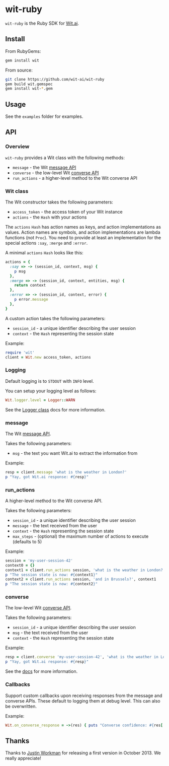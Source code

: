 # wit-ruby

`wit-ruby` is the Ruby SDK for [Wit.ai](http://wit.ai).

## Install

From RubyGems:
```bash
gem install wit
```

From source:
```bash
git clone https://github.com/wit-ai/wit-ruby
gem build wit.gemspec
gem install wit-*.gem
```

## Usage

See the `examples` folder for examples.

## API

### Overview

`wit-ruby` provides a Wit class with the following methods:
* `message` - the Wit [message API](https://wit.ai/docs/http/20160330#get-intent-via-text-link)
* `converse` - the low-level Wit [converse API](https://wit.ai/docs/http/20160330#converse-link)
* `run_actions` - a higher-level method to the Wit converse API

### Wit class

The Wit constructor takes the following parameters:
* `access_token` - the access token of your Wit instance
* `actions` - the `Hash` with your actions

The `actions` `Hash` has action names as keys, and action implementations as values.
Action names are symbols, and action implementations are lambda functions (not `Proc`).
You need to provide at least an implementation for the special actions `:say`, `:merge` and `:error`.

A minimal `actions` `Hash` looks like this:
```ruby
actions = {
  :say => -> (session_id, context, msg) {
    p msg
  },
  :merge => -> (session_id, context, entities, msg) {
    return context
  },
  :error => -> (session_id, context, error) {
    p error.message
  },
}
```

A custom action takes the following parameters:
* `session_id` - a unique identifier describing the user session
* `context` - the `Hash` representing the session state

Example:
```ruby
require 'wit'
client = Wit.new access_token, actions
```

### Logging

Default logging is to `STDOUT` with `INFO` level.

You can setup your logging level as follows:
```ruby
Wit.logger.level = Logger::WARN
```
See the [Logger class](http://ruby-doc.org/stdlib-2.1.0/libdoc/logger/rdoc/Logger.html) docs for more information.

### message

The Wit [message API](https://wit.ai/docs/http/20160330#get-intent-via-text-link).

Takes the following parameters:
* `msg` - the text you want Wit.ai to extract the information from

Example:
```ruby
resp = client.message 'what is the weather in London?'
p "Yay, got Wit.ai response: #{resp}"
```

### run_actions

A higher-level method to the Wit converse API.

Takes the following parameters:
* `session_id` - a unique identifier describing the user session
* `message` - the text received from the user
* `context` - the `Hash` representing the session state
* `max_steps` - (optional) the maximum number of actions to execute (defaults to 5)

Example:
```ruby
session = 'my-user-session-42'
context0 = {}
context1 = client.run_actions session, 'what is the weather in London?', context0
p "The session state is now: #{context1}"
context2 = client.run_actions session, 'and in Brussels?', context1
p "The session state is now: #{context2}"
```

### converse

The low-level Wit [converse API](https://wit.ai/docs/http/20160330#converse-link).

Takes the following parameters:
* `session_id` - a unique identifier describing the user session
* `msg` - the text received from the user
* `context` - the `Hash` representing the session state

Example:
```ruby
resp = client.converse 'my-user-session-42', 'what is the weather in London?', {}
p "Yay, got Wit.ai response: #{resp}"
```


See the [docs](https://wit.ai/docs) for more information.

### Callbacks

Support custom callbacks upon receiving responses from the message and converse APIs. These default to logging them at debug level. This can also be overwritten.

Example:
```ruby
Wit.on_converse_response = ->(res) { puts "Converse confidence: #{res['confidence']}" }
```

## Thanks

Thanks to [Justin Workman](http://github.com/xtagon) for releasing a first version in October 2013. We really appreciate!
